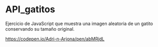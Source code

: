 # API_gatitos
Ejercicio de JavaScript que muestra una imagen aleatoria de un gatito conservando su tamaño original.

https://codepen.io/Adri-n-Arjona/pen/abMRjdL
